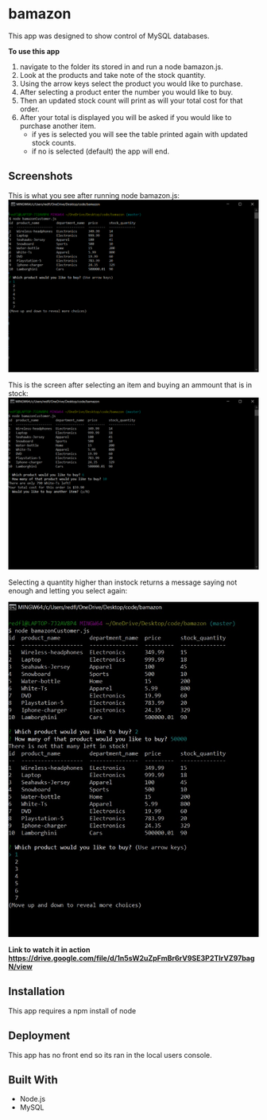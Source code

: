 # bamazon

This app was designed to show control of MySQL databases.

**To use this app**
1. navigate to the folder its stored in and run a node bamazon.js.
1. Look at the products and take note of the stock quantity.
1. Using the arrow keys select the product you would like to purchase.
1. After selecting a product enter the number you would like to buy.
1. Then an updated stock count will print as will your total cost for that order.
1. After your total is displayed you will be asked if you would like to purchase another item.
    * if yes is selected you will see the table printed again with updated stock counts.
    * if no is selected (default) the app will end.

## Screenshots
This is what you see after running node bamazon.js:
![Starting screen](startingScreen.png)

This is the screen after selecting an item and buying an ammount that is in stock:
![successful purchase](purchased.png)

Selecting a quantity higher than instock returns a message saying not enough and letting you select again:

![Proof of selecting over in-stock works](stock.jpg)

**Link to watch it in action** **https://drive.google.com/file/d/1n5sW2uZpFmBr6rV9SE3P2TIrVZ97bagN/view**

## Installation 
This app requires a npm install of node

## Deployment 
This app has no front end so its ran in the local users console. 

## Built With 
* Node.js
* MySQL